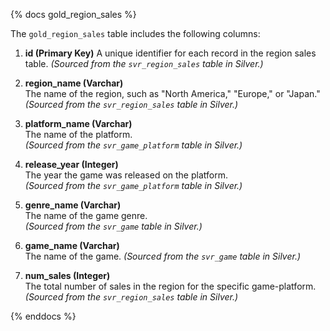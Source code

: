 {% docs gold_region_sales %}

The `gold_region_sales` table includes the following columns:

1. **id (Primary Key)**
    A unique identifier for each record in the region sales table.
   *(Sourced from the `svr_region_sales` table in Silver.)*

2. **region_name (Varchar)**  
   The name of the region, such as "North America," "Europe," or "Japan."  
   *(Sourced from the `svr_region_sales` table in Silver.)*

3. **platform_name (Varchar)**  
   The name of the platform.  
   *(Sourced from the `svr_game_platform` table in Silver.)*

4. **release_year (Integer)**  
   The year the game was released on the platform.  
   *(Sourced from the `svr_game_platform` table in Silver.)*

5. **genre_name (Varchar)**  
   The name of the game genre.  
   *(Sourced from the `svr_game` table in Silver.)*

6. **game_name (Varchar)**  
   The name of the game.
   *(Sourced from the `svr_game` table in Silver.)*

7. **num_sales (Integer)**  
   The total number of sales in the region for the specific game-platform.  
   *(Sourced from the `svr_region_sales` table in Silver.)*

{% enddocs %}
